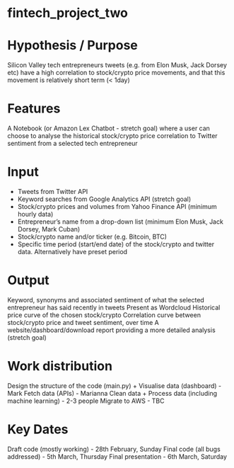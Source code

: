 # fintech_project_two

# Hypothesis / Purpose
Silicon Valley tech entrepreneurs tweets (e.g. from Elon Musk, Jack Dorsey etc) have a high correlation to stock/crypto price movements, and that this movement is relatively short term (< 1day)
# Features
A Notebook (or Amazon Lex Chatbot - stretch goal) where a user can choose to analyse the historical stock/crypto price correlation to Twitter sentiment from a selected tech entrepreneur
# Input
- Tweets from Twitter API
- Keyword searches from Google Analytics API (stretch goal)
- Stock/crypto prices and volumes from Yahoo Finance API (minimum hourly data)
- Entrepreneur’s name from a drop-down list (minimum Elon Musk, Jack Dorsey, Mark Cuban)
- Stock/crypto name and/or ticker (e.g. Bitcoin, BTC)
- Specific time period (start/end date) of the stock/crypto and twitter data.  Alternatively have preset period
# Output
Keyword, synonyms and associated sentiment of what the selected entrepreneur has said recently in tweets
Present as Wordcloud
Historical price curve of the chosen stock/crypto
Correlation curve between stock/crypto price and tweet sentiment, over time
A website/dashboard/download report providing a more detailed analysis (stretch goal)
# Work distribution
Design the structure of the code (main.py) + Visualise data (dashboard) - Mark
Fetch data (APIs)  - Marianna
Clean data + Process data (including machine learning) -  2-3 people
Migrate to AWS - TBC
# Key Dates
Draft code (mostly working) - 28th February, Sunday
Final code (all bugs addressed) - 5th March, Thursday
Final presentation - 6th March, Saturday

